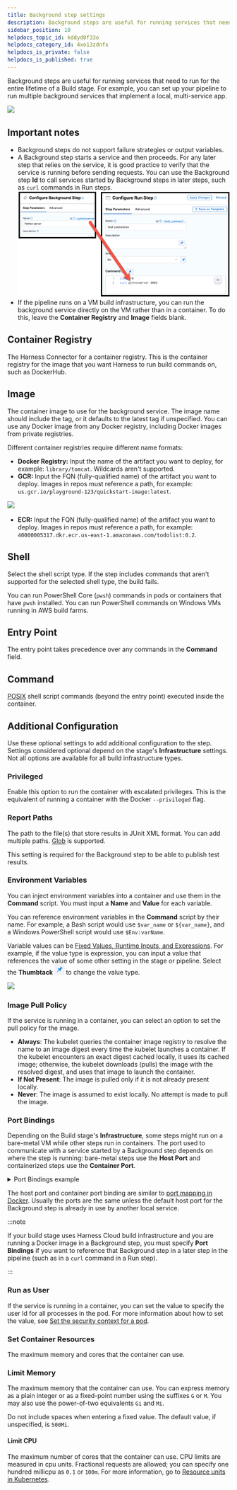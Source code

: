 ```yaml
---
title: Background step settings
description: Background steps are useful for running services that need to run for the entire lifetime of a build.
sidebar_position: 10
helpdocs_topic_id: kddyd0f33o
helpdocs_category_id: 4xo13zdnfx
helpdocs_is_private: false
helpdocs_is_published: true
---
```


Background steps are useful for running services that need to run for the entire lifetime of a Build stage. For example, you can set up your pipeline to run multiple background services that implement a local, multi-service app.

![](./static/background-step-settings-07.png)

## Important notes

* Background steps do not support failure strategies or output variables.
* A Background step starts a service and then proceeds. For any later step that relies on the service, it is good practice to verify that the service is running before sending requests. You can use the Background step **Id** to call services started by Background steps in later steps, such as `curl` commands in Run steps.
  ![The Background step ID, pythonscript, is used in a curl command in a Run step.](./static/background-step-settings-call-id-in-other-step.png)
* If the pipeline runs on a VM build infrastructure, you can run the background service directly on the VM rather than in a container. To do this, leave the **Container Registry** and **Image** fields blank.

## Container Registry

The Harness Connector for a container registry. This is the container registry for the image that you want Harness to run build commands on, such as DockerHub.

## Image

The container image to use for the background service. The image name should include the tag, or it defaults to the latest tag if unspecified. You can use any Docker image from any Docker registry, including Docker images from private registries.

Different container registries require different name formats:

* **Docker Registry:** Input the name of the artifact you want to deploy, for example: `library/tomcat`. Wildcards aren't supported.
* **GCR:** Input the FQN (fully-qualified name) of the artifact you want to deploy. Images in repos must reference a path, for example: `us.gcr.io/playground-123/quickstart-image:latest`.

![](./static/background-step-settings-08.png)

* **ECR:** Input the FQN (fully-qualified name) of the artifact you want to deploy. Images in repos must reference a path, for example: `40000005317.dkr.ecr.us-east-1.amazonaws.com/todolist:0.2`.

## Shell

Select the shell script type. If the step includes commands that aren't supported for the selected shell type, the build fails.

You can run PowerShell Core (`pwsh`) commands in pods or containers that have `pwsh` installed. You can run PowerShell commands on Windows VMs running in AWS build farms.

## Entry Point

The entry point takes precedence over any commands in the **Command** field.

## Command

[POSIX](https://www.grymoire.com/Unix/Sh.html) shell script commands (beyond the entry point) executed inside the container.

## Additional Configuration

Use these optional settings to add additional configuration to the step. Settings considered optional depend on the stage's **Infrastructure** settings. Not all options are available for all build infrastructure types.

### Privileged

Enable this option to run the container with escalated privileges. This is the equivalent of running a container with the Docker `--privileged` flag.

### Report Paths

The path to the file(s) that store results in JUnit XML format. You can add multiple paths. [Glob](https://en.wikipedia.org/wiki/Glob_(programming)) is supported.

This setting is required for the Background step to be able to publish test results.

### Environment Variables

You can inject environment variables into a container and use them in the **Command** script. You must input a **Name** and **Value** for each variable.

You can reference environment variables in the **Command** script by their name. For example, a Bash script would use `$var_name` or `${var_name}`, and a Windows PowerShell script would use `$Env:varName`.

Variable values can be [Fixed Values, Runtime Inputs, and Expressions](../../platform/20_References/runtime-inputs.md). For example, if the value type is expression, you can input a value that references the value of some other setting in the stage or pipeline. Select the **Thumbtack** ![](./static/icon-thumbtack.png) to change the value type.

![](./static/background-step-settings-09.png)

### Image Pull Policy

If the service is running in a container, you can select an option to set the pull policy for the image.

* **Always**: The kubelet queries the container image registry to resolve the name to an image digest every time the kubelet launches a container. If the kubelet encounters an exact digest cached locally, it uses its cached image; otherwise, the kubelet downloads (pulls) the image with the resolved digest, and uses that image to launch the container.
* **If Not Present**: The image is pulled only if it is not already present locally.
* **Never**: The image is assumed to exist locally. No attempt is made to pull the image.

### Port Bindings

Depending on the Build stage's **Infrastructure**, some steps might run on a bare-metal VM while other steps run in containers. The port used to communicate with a service started by a Background step depends on where the step is running: bare-metal steps use the **Host Port** and containerized steps use the **Container Port**.

<details>
<summary>Port Bindings example</summary>

Assume you create a Background step with the **Name** and **Id** `myloginservice`.
- A containerized step talks to this service using `myloginservice:*****container\_port*`.
- A Run or Run Test step that runs directly on a VM or in a Kubernetes cluster talks to the service using `localhost:*****host\_port*`.

</details>

The host port and container port binding are similar to [port mapping in Docker](https://docs.docker.com/config/containers/container-networking/). Usually the ports are the same unless the default host port for the Background step is already in use by another local service.

:::note

If your build stage uses Harness Cloud build infrastructure and you are running a Docker image in a Background step, you must specify **Port Bindings** if you want to reference that Background step in a later step in the pipeline (such as in a `curl` command in a Run step).

:::

### Run as User

If the service is running in a container, you can set the value to specify the user Id for all processes in the pod. For more information about how to set the value, see [Set the security context for a pod](https://kubernetes.io/docs/tasks/configure-pod-container/security-context/#set-the-security-context-for-a-pod).

### Set Container Resources

The maximum memory and cores that the container can use.

### Limit Memory

The maximum memory that the container can use. You can express memory as a plain integer or as a fixed-point number using the suffixes `G` or `M`. You may also use the power-of-two equivalents `Gi` and `Mi`.

Do not include spaces when entering a fixed value. The default value, if unspecified, is `500Mi`.

#### Limit CPU

The maximum number of cores that the container can use. CPU limits are measured in cpu units. Fractional requests are allowed; you can specify one hundred millicpu as `0.1` or `100m`. For more information, go to [Resource units in Kubernetes](https://kubernetes.io/docs/concepts/configuration/manage-resources-containers/#resource-units-in-kubernetes).
